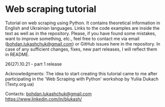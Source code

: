 # Web scraping tutorial
Tutorial on web scraping using Python. It contains theoretical information in English and Ukrainian languages. Links to the code examples are inside the text as well as in the repository.
Please, if you have found some mistakes, want to improve something, etc., feel free to contact me via email (bohdan.lukashchuk@gmail.com) or GitHub issues here in the repository.
In case of any sufficient changes, fixes, new part releases, I will reflect them in README.

26(27).10.21 - part 1 release

Acknowledgments:
The idea to start creating this tutorial came to me after participating in the 'Web Scraping with Python' workshop by Yuliia Dukach (Texty.org.ua)

Contacts:
bohdan.lukashchuk@gmail.com
https://www.linkedin.com/in/blukash/
